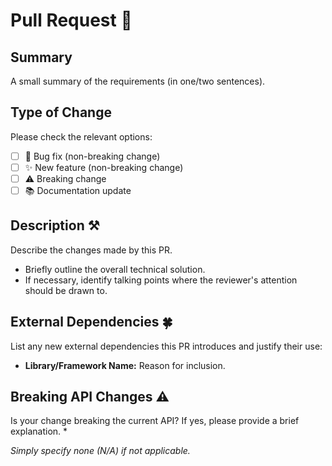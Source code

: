# Pull Request 🚀

## Summary

A small summary of the requirements (in one/two sentences).

## Type of Change

Please check the relevant options:

- [ ] 🐛 Bug fix (non-breaking change)
- [ ] ✨ New feature (non-breaking change)
- [ ] ⚠️ Breaking change
- [ ] 📚 Documentation update

## Description :hammer_and_pick:

Describe the changes made by this PR.

* Briefly outline the overall technical solution.
* If necessary, identify talking points where the reviewer's attention should be drawn to.

## External Dependencies :four_leaf_clover:

List any new external dependencies this PR introduces and justify their use:

* **Library/Framework Name:** Reason for inclusion.

## Breaking API Changes :warning:

Is your change breaking the current API? If yes, please provide a brief explanation.
* 

*Simply specify none (N/A) if not applicable.*
